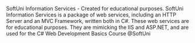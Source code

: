 SoftUni Information Services - Created for educational purposes.
SoftUni Information Services is a package of web services, including an HTTP Server and an MVC Framework, written both in C#. These web services are for educational purposes. They are mimicking the IIS and ASP.NET, and are used for the C# Web Development Basics Course @SoftUni
